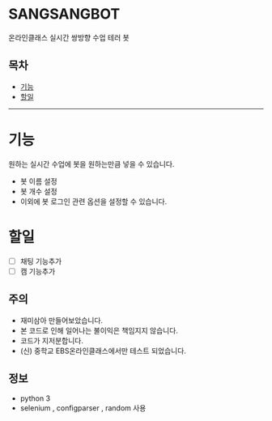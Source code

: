 # SANGSANGBOT
온라인클래스 실시간 쌍방향 수업 테러 봇

## 목차

- [기능](#기능)
- [할일](#할일)

----

# 기능

원하는 실시간 수업에 봇을 원하는만큼 넣을 수 있습니다.

- 봇 이름 설정
- 봇 개수 설정
- 이외에 봇 로그인 관련 옵션을 설정할 수 있습니다.

# 할일

- [ ] 채팅 기능추가
- [ ] 캠 기능추가

## 주의

- 재미삼아 만들어보았습니다.
- 본 코드로 인해 일어나는 불이익은 책임지지 않습니다.
- 코드가 지저분합니다.
- (신) 중학교 EBS온라인클래스에서만 테스트 되었습니다.

## 정보

- python 3
- selenium , configparser , random 사용
